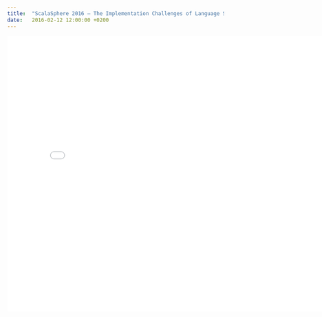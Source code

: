 ```yaml
---
title:  "ScalaSphere 2016 – The Implementation Challenges of Language Simplification"
date:   2016-02-12 12:00:00 +0200
---
```


<iframe src="scalasphere-2016/index.html" width="800px" height="640px" frameBorder="0"></iframe>
